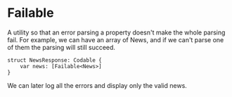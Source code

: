 # Failable

A utility so that an error parsing a property doesn't make the whole parsing fail. For example, we can have an array of News, and if we can't parse one of them the parsing will still succeed.

```
struct NewsResponse: Codable {
	var news: [Failable<News>]
}
```

We can later log all the errors and display only the valid news.
